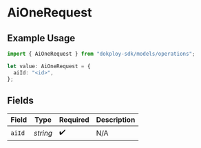 # AiOneRequest

## Example Usage

```typescript
import { AiOneRequest } from "dokploy-sdk/models/operations";

let value: AiOneRequest = {
  aiId: "<id>",
};
```

## Fields

| Field              | Type               | Required           | Description        |
| ------------------ | ------------------ | ------------------ | ------------------ |
| `aiId`             | *string*           | :heavy_check_mark: | N/A                |